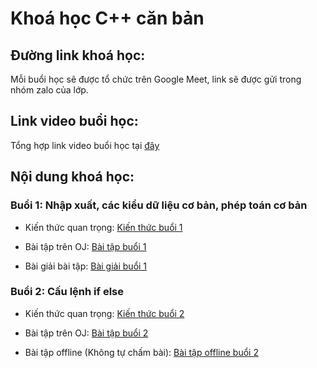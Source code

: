 # Khoá học C++ căn bản

## Đường link khoá học:

Mỗi buổi học sẽ được tổ chức trên Google Meet, link sẽ được gửi trong nhóm zalo của lớp.

## Link video buổi học:

Tổng hợp link video buổi học tại [đây](https://drive.google.com/drive/folders/1WqCB3c_LbMJu8qfGIeD6wS2NlLqxbjYC?usp=sharing)

## Nội dung khoá học:

### Buổi 1: Nhập xuất, các kiểu dữ liệu cơ bản, phép toán cơ bản

- Kiến thức quan trọng: [Kiến thức buổi 1](./01_cin_cout_variable/readme.md)

- Bài tập trên OJ: [Bài tập buổi 1](https://oj.duong3982.com/contest/laptrinhcppcanban_01)

- Bài giải bài tập: [Bài giải buổi 1](./01_cin_cout_variable/exs/)

### Buổi 2: Cấu lệnh if else

- Kiến thức quan trọng: [Kiến thức buổi 2](./02_if_else/readme.md)

- Bài tập trên OJ: [Bài tập buổi 2](https://oj.duong3982.com/contest/laptrinhcppcanban_02)

- Bài tập offline (Không tự chấm bài): [Bài tập offline buổi 2](./02_if_else/readme.md)



